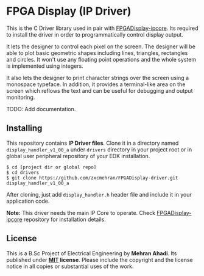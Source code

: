# FPGA Display (IP Driver)

This is the C Driver library used in pair with [FPGADisplay-ipcore](https://github.com/zxcmehran/FPGADisplay-ipcore). Its required to install the driver in order to programmatically control display output.

It lets the designer to control each pixel on the screen. The designer will be able to plot basic geometric shapes including lines, triangles, rectangles and circles. It won't use any floating point operations and the whole system is implemented using integers.

It also lets the designer to print character strings over the screen using a monospace typeface. In addition, it provides a terminal-like area on the screen which reflows the text and can be useful for debugging and output monitoring.

TODO: Add documentation.

## Installing
This repository contains **IP Driver files**. Clone it in a directory named `display_handler_v1_00_a` under `drivers` directory in your project root or in global user peripheral repository of your EDK installation.

    $ cd [project dir or global repo]
    $ cd drivers
    $ git clone https://github.com/zxcmehran/FPGADisplay-driver.git display_handler_v1_00_a

After cloning, just add `display_handler.h` header file and include it in your application code.

**Note:** This driver needs the main IP Core to operate. Check [FPGADisplay-ipcore](https://github.com/zxcmehran/FPGADisplay-ipcore) repository for installation details.


## License
This is a B.Sc Project of Electrical Engineering by **Mehran Ahadi**. Its published under
**[MIT](https://tldrlegal.com/license/mit-license) license**. Please include the copyright and the license notice in all copies or substantial uses of the work.
